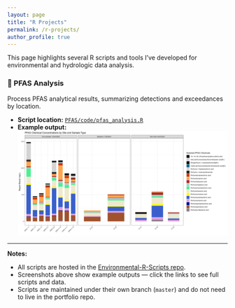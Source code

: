 ```yaml
---
layout: page
title: "R Projects"
permalink: /r-projects/
author_profile: true
---
```


This page highlights several R scripts and tools I’ve developed for environmental and hydrologic data analysis.

### 🧪 PFAS Analysis
Process PFAS analytical results, summarizing detections and exceedances by location.

- **Script location:** [`PFAS/code/pfas_analysis.R`](https://github.com/r-lyon/Environmental-R-Scripts/tree/master/PFAS/code)  
- **Example output:**  
![PFAS Summary](https://github.com/r-lyon/Environmental-R-Scripts/blob/master/PFAS/output/stacked_bar/PFAS_Upper_Sandia_Stacked_Bar_Plot_2024.png?raw=true)

---

 **Notes:**
- All scripts are hosted in the [Environmental-R-Scripts repo](https://github.com/r-lyon/Environmental-R-Scripts).  
- Screenshots above show example outputs — click the links to see full scripts and data.  
- Scripts are maintained under their own branch (`master`) and do not need to live in the portfolio repo.